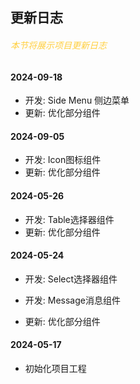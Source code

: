 ## 更新日志
<h6 style="color: #ffcf3f">本节将展示项目更新日志</h6>

#### 2024-09-18
- 开发: Side Menu 侧边菜单
- 更新: 优化部分组件

#### 2024-09-05
- 开发: Icon图标组件
- 更新: 优化部分组件

#### 2024-05-26
- 开发: Table选择器组件
- 更新: 优化部分组件

#### 2024-05-24
- 开发: Select选择器组件

- 开发: Message消息组件

- 更新: 优化部分组件
#### 2024-05-17
- 初始化项目工程
